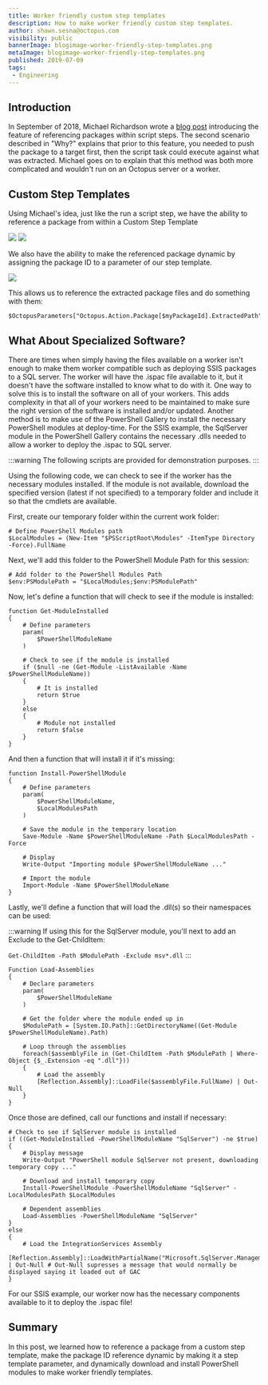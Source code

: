```yaml
---
title: Worker friendly custom step templates
description: How to make worker friendly custom step templates.
author: shawn.sesna@octopus.com
visibility: public
bannerImage: blogimage-worker-friendly-step-templates.png
metaImage: blogimage-worker-friendly-step-templates.png
published: 2019-07-09
tags:
 - Engineering
---
```


## Introduction

In September of 2018, Michael Richardson wrote a [blog post](https://octopus.com/blog/script-step-packages) introducing the feature of referencing packages within script steps.  The second scenario described in "Why?" explains that prior to this feature, you needed to push the package to a target first, then the script task could execute against what was extracted.  Michael goes on to explain that this method was both more complicated and wouldn't run on an Octopus server or a worker.

## Custom Step Templates

Using Michael's idea, just like the run a script step, we have the ability to reference a package from within a Custom Step Template

![](reference-a-package.png)
![](reference-a-package2.png)

We also have the ability to make the referenced package dynamic by assigning the package ID to a parameter of our step template.

![](reference-a-package-variable.png)

This allows us to reference the extracted package files and do something with them:

```PS
$OctopusParameters["Octopus.Action.Package[$myPackageId].ExtractedPath"]
```

## What About Specialized Software?

There are times when simply having the files available on a worker isn't enough to make them worker compatible such as deploying SSIS packages to a SQL server.  The worker will have the .ispac file available to it, but it doesn't have the software installed to know what to do with it.  One way to solve this is to install the software on all of your workers.  This adds complexity in that all of your workers need to be maintained to make sure the right version of the software is installed and/or updated. Another method is to make use of the PowerShell Gallery to install the necessary PowerShell modules at deploy-time. For the SSIS example, the SqlServer module in the PowerShell Gallery contains the necessary .dlls needed to allow a worker to deploy the .ispac to SQL server.

:::warning
The following scripts are provided for demonstration purposes.
:::

Using the following code, we can check to see if the worker has the necessary modules installed.  If the module is not available, download the specified version (latest if not specified) to a temporary folder and include it so that the cmdlets are available.

First, create our temporary folder within the current work folder:

```PS
# Define PowerShell Modules path
$LocalModules = (New-Item "$PSScriptRoot\Modules" -ItemType Directory -Force).FullName
```

Next, we'll add this folder to the PowerShell Module Path for this session:

```PS
# Add folder to the PowerShell Modules Path
$env:PSModulePath = "$LocalModules;$env:PSModulePath"
```

Now, let's define a function that will check to see if the module is installed:

```PS
function Get-ModuleInstalled
{
    # Define parameters
    param(
        $PowerShellModuleName
    )

    # Check to see if the module is installed
    if ($null -ne (Get-Module -ListAvailable -Name $PowerShellModuleName))
    {
        # It is installed
        return $true
    }
    else
    {
        # Module not installed
        return $false
    }
}
```

And then a function that will install it if it's missing:

```PS
function Install-PowerShellModule
{
    # Define parameters
    param(
        $PowerShellModuleName,
        $LocalModulesPath
    )

    # Save the module in the temporary location
    Save-Module -Name $PowerShellModuleName -Path $LocalModulesPath -Force

    # Display
    Write-Output "Importing module $PowerShellModuleName ..."

    # Import the module
    Import-Module -Name $PowerShellModuleName
}
```

Lastly, we'll define a function that will load the .dll(s) so their namespaces can be used:

:::warning
If using this for the SqlServer module, you'll next to add an Exclude to the Get-ChildItem:

`Get-ChildItem -Path $ModulePath -Exclude msv*.dll`
:::

```PS
Function Load-Assemblies
{
    # Declare parameters
    param(
        $PowerShellModuleName
    )

    # Get the folder where the module ended up in
    $ModulePath = [System.IO.Path]::GetDirectoryName((Get-Module $PowerShellModuleName).Path)

    # Loop through the assemblies
    foreach($assemblyFile in (Get-ChildItem -Path $ModulePath | Where-Object {$_.Extension -eq ".dll"}))
    {
        # Load the assembly
        [Reflection.Assembly]::LoadFile($assemblyFile.FullName) | Out-Null
    }    
}
```

Once those are defined, call our functions and install if necessary:

```PS
# Check to see if SqlServer module is installed
if ((Get-ModuleInstalled -PowerShellModuleName "SqlServer") -ne $true)
{
	# Display message
    Write-Output "PowerShell module SqlServer not present, downloading temporary copy ..."

    # Download and install temporary copy
    Install-PowerShellModule -PowerShellModuleName "SqlServer" -LocalModulesPath $LocalModules

    # Dependent assemblies
    Load-Assemblies -PowerShellModuleName "SqlServer"
}
else
{
    # Load the IntegrationServices Assembly
    [Reflection.Assembly]::LoadWithPartialName("Microsoft.SqlServer.Management.IntegrationServices") | Out-Null # Out-Null supresses a message that would normally be displayed saying it loaded out of GAC
}
```
For our SSIS example, our worker now has the necessary components available to it to deploy the .ispac file!

## Summary
In this post, we learned how to reference a package from a custom step template, make the package ID reference dynamic by making it a step template parameter, and dynamically download and install PowerShell modules to make worker friendly templates.
